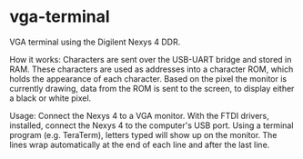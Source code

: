 # vga-terminal
VGA terminal using the Digilent Nexys 4 DDR.

How it works: Characters are sent over the USB-UART bridge and stored in RAM. These characters are used as addresses into a character ROM, which holds the appearance of each character. Based on the pixel the monitor is currently drawing, data from the ROM is sent to the screen, to display either a black or white pixel.

Usage: Connect the Nexys 4 to a VGA monitor. With the FTDI drivers, installed, connect the Nexys 4 to the computer's USB port. Using a terminal program (e.g. TeraTerm), letters typed will show up on the monitor. The lines wrap automatically at the end of each line and after the last line.